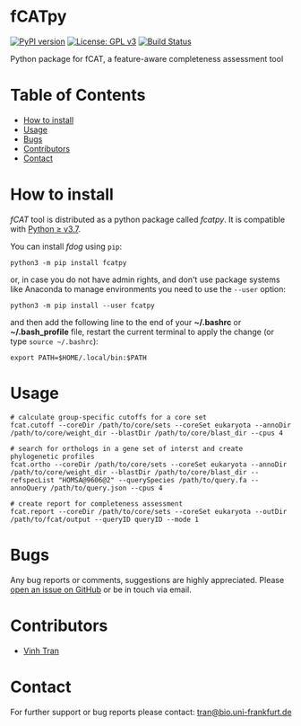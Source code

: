 # fCATpy
[![PyPI version](https://badge.fury.io/py/fcatpy.svg)](https://pypi.org/project/fcatpy/)
[![License: GPL v3](https://img.shields.io/badge/License-GPLv3-blue.svg)](https://www.gnu.org/licenses/gpl-3.0)
[![Build Status](https://travis-ci.com/BIONF/fCATpy.svg?branch=master)](https://travis-ci.com/BIONF/fCATpy)

Python package for fCAT, a feature-aware completeness assessment tool

# Table of Contents
* [How to install](#how-to-install)
* [Usage](#usage)
* [Bugs](#bugs)
* [Contributors](#contributors)
* [Contact](#contact)

# How to install

*fCAT* tool is distributed as a python package called *fcatpy*. It is compatible with [Python ≥ v3.7](https://www.python.org/downloads/).

You can install *fdog* using `pip`:
```
python3 -m pip install fcatpy
```

or, in case you do not have admin rights, and don't use package systems like Anaconda to manage environments you need to use the `--user` option:
```
python3 -m pip install --user fcatpy
```

and then add the following line to the end of your **~/.bashrc** or **~/.bash_profile** file, restart the current terminal to apply the change (or type `source ~/.bashrc`):

```
export PATH=$HOME/.local/bin:$PATH
```

# Usage

```
# calculate group-specific cutoffs for a core set
fcat.cutoff --coreDir /path/to/core/sets --coreSet eukaryota --annoDir /path/to/core/weight_dir --blastDir /path/to/core/blast_dir --cpus 4

# search for orthologs in a gene set of interst and create phylogenetic profiles
fcat.ortho --coreDir /path/to/core/sets --coreSet eukaryota --annoDir /path/to/core/weight_dir --blastDir /path/to/core/blast_dir --refspecList "HOMSA@9606@2" --querySpecies /path/to/query.fa --annoQuery /path/to/query.json --cpus 4

# create report for completeness assessment
fcat.report --coreDir /path/to/core/sets --coreSet eukaryota --outDir /path/to/fcat/output --queryID queryID --mode 1
```

# Bugs
Any bug reports or comments, suggestions are highly appreciated. Please [open an issue on GitHub](https://github.com/BIONF/fCATpy/issues/new) or be in touch via email.

# Contributors
- [Vinh Tran](https://github.com/trvinh)

# Contact
For further support or bug reports please contact: tran@bio.uni-frankfurt.de
